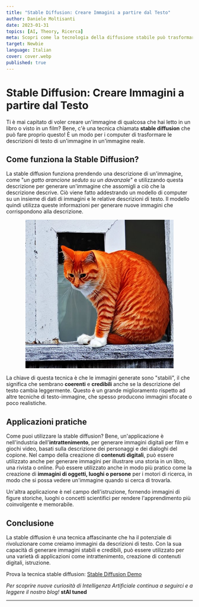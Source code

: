 ```yaml
---
title: "Stable Diffusion: Creare Immagini a partire dal Testo"
author: Daniele Moltisanti
date: 2023-01-31
topics: [AI, Theory, Ricerca]
meta: Scopri come la tecnologia della diffusione stabile può trasformare le descrizioni di testo in immagini realistiche. Conosci le sue applicazioni nell'intrattenimento, nella creazione di contenuti digitali e nell'istruzione. Impara come questa tecnica può migliorare la generazione di immagini per film, giochi, libri e motori di ricerca.
target: Newbie
language: Italian
cover: cover.webp
published: true
---
```


# Stable Diffusion: Creare Immagini a partire dal Testo

Ti è mai capitato di voler creare un'immagine di qualcosa che hai letto in un libro o visto in un film? Bene, c'è una tecnica chiamata **stable diffusion** che può fare proprio questo! È un modo per i computer di trasformare le descrizioni di testo di un'immagine in un'immagine reale.

## Come funziona la Stable Diffusion?

La stable diffusion funziona prendendo una descrizione di un'immagine, come "*un gatto arancione seduto su un davanzale*" e utilizzando questa descrizione per generare un'immagine che assomigli a ciò che la descrizione descrive. Ciò viene fatto addestrando un modello di computer su un insieme di dati di immagini e le relative descrizioni di testo. Il modello quindi utilizza queste informazioni per generare nuove immagini che corrispondono alla descrizione.

<p align="center">
  <img src="./image.png" height="400px" width="auto" alt="gatto-rosso-sul-davanzale"/>
</p>

La chiave di questa tecnica è che le immagini generate sono "stabili", il che significa che sembrano **coerenti** e **credibili** anche se la descrizione del testo cambia leggermente. Questo è un grande miglioramento rispetto ad altre tecniche di testo-immagine, che spesso producono immagini sfocate o poco realistiche.

## Applicazioni pratiche

Come puoi utilizzare la stable diffusion? Bene, un'applicazione è nell'industria dell'**intrattenimento**, per generare immagini digitali per film e giochi video, basati sulla descrizione dei personaggi e dei dialoghi del copione. Nel campo della creazione di **contenuti digitali**, può essere utilizzato anche per generare immagini per illustrare una storia in un libro, una rivista o online. Può essere utilizzato anche in modo più pratico come la creazione di **immagini di oggetti, luoghi o persone** per i motori di ricerca, in modo che si possa vedere un'immagine quando si cerca di trovarla.

Un'altra applicazione è nel campo dell'istruzione, fornendo immagini di figure storiche, luoghi o concetti scientifici per rendere l'apprendimento più coinvolgente e memorabile.

## Conclusione

La stable diffusion è una tecnica affascinante che ha il potenziale di rivoluzionare come creiamo immagini da descrizioni di testo. Con la sua capacità di generare immagini stabili e credibili, può essere utilizzato per una varietà di applicazioni come intrattenimento, creazione di contenuti digitali, istruzione.

Prova la tecnica stable diffusion: [Stable Diffusion Demo ](https://stablediffusionweb.com/#demo)

*Per scoprire nuove curiosità di Intelligenza Artificiale continua a seguirci e a leggere il nostro blog!* **stAI tuned**

---